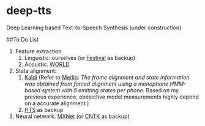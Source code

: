 # deep-tts
Deep Learning based Text-to-Speech Synthesis (under construction)

##To Do List
1. Feature extraction
   1. Linguistic: ourselves (or [Festival](http://festvox.org/festival/index.html) as backup)
   2. Acoustic: [WORLD](https://github.com/mmorise/World)
2. State alignment: 
   1. [Kaldi](https://github.com/kaldi-asr/kaldi) (Refer to [Merlin](https://github.com/CSTR-Edinburgh/merlin): *The frame alignment and state information was obtained from forced alignment using a monophone HMM-based system with 5 emitting states per phone.* Based on my previous experience, obejective model measurements highly depend on a accurate alignment.)
   2. [HTS](http://hts.sp.nitech.ac.jp) as backup
3. Neural network: [MXNet](https://github.com/dmlc/mxnet) (or [CNTK](https://github.com/Microsoft/CNTK) as backup)

